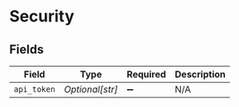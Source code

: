 # Security


## Fields

| Field              | Type               | Required           | Description        |
| ------------------ | ------------------ | ------------------ | ------------------ |
| `api_token`        | *Optional[str]*    | :heavy_minus_sign: | N/A                |